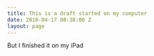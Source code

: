 ```yaml
---
title: This is a draft started on my computer
date: 2016-04-17 08:38:00 Z
layout: page
---
```


But I finished it on my iPad